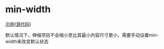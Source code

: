 # min-width

[示例](https://joezheng2015.github.io/problems/min-width/)([源代码](https://github.com/JoeZheng2015/problems/blob/master/min-width/index.html))

默认情况下，伸缩项目不会缩小至比其最小内容尺寸更小，需要手动设置min-width来改变默认状态
